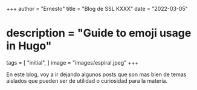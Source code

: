 +++
author = "Ernesto"
title = "Blog de SSL KXXX"
date = "2022-03-05"
# description = "Guide to emoji usage in Hugo"
tags = [
    "initial",
]
image = "images/espiral.jpeg"
+++

En este blog, voy a ir dejando algunos posts que son mas bien de temas aislados que pueden ser de utilidad o curiosidad para la materia.